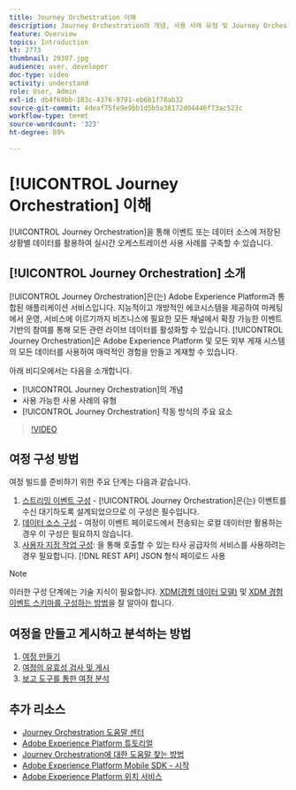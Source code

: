 ```yaml
---
title: Journey Orchestration 이해
description: Journey Orchestration의 개념, 사용 사례 유형 및 Journey Orchestration 작동 방식의 주요 요소를 파악할 수 있습니다.
feature: Overview
topics: Introduction
kt: 2773
thumbnail: 29307.jpg
audience: user, developer
doc-type: video
activity: understand
role: User, Admin
exl-id: db4f69bb-183c-4376-9791-eb6b1f78ab32
source-git-commit: 4deaf75fe9e9bb1d5b5a38172d04446f73ac523c
workflow-type: tm+mt
source-wordcount: '323'
ht-degree: 89%

---
```


# [!UICONTROL Journey Orchestration] 이해 

[!UICONTROL Journey Orchestration]을 통해 이벤트 또는 데이터 소스에 저장된 상황별 데이터를 활용하여 실시간 오케스트레이션 사용 사례를 구축할 수 있습니다.

## [!UICONTROL Journey Orchestration] 소개

[!UICONTROL Journey Orchestration]은(는) Adobe Experience Platform과 통합된 애플리케이션 서비스입니다. 지능적이고 개방적인 에코시스템을 제공하여 마케팅에서 운영, 서비스에 이르기까지 비즈니스에 필요한 모든 채널에서 확장 가능한 이벤트 기반의 참여를 통해 모든 관련 라이브 데이터를 활성화할 수 있습니다. [!UICONTROL Journey Orchestration]은 Adobe Experience Platform 및 모든 외부 게재 시스템의 모든 데이터를 사용하여 매력적인 경험을 만들고 게재할 수 있습니다.

아래 비디오에서는 다음을 소개합니다.

* [!UICONTROL Journey Orchestration]의 개념 
* 사용 가능한 사용 사례의 유형
* [!UICONTROL Journey Orchestration] 작동 방식의 주요 요소

>[!VIDEO](https://video.tv.adobe.com/v/29307?quality=12)

## 여정 구성 방법

여정 빌드를 준비하기 위한 주요 단계는 다음과 같습니다.

1. [스트리밍 이벤트 구성](/help/configuring-journey-orchestration/configure-streaming-events.md) - [!UICONTROL Journey Orchestration]은(는) 이벤트를 수신 대기하도록 설계되었으므로 이 구성은 필수입니다.
1. [데이터 소스 구성](/help/configuring-journey-orchestration/configure-data-sources.md) - 여정이 이벤트 페이로드에서 전송되는 로컬 데이터만 활용하는 경우 이 구성은 필요하지 않습니다.
1. [사용자 지정 작업 구성](/help/configuring-journey-orchestration/configure-actions.md): 을 통해 호출할 수 있는 타사 공급자의 서비스를 사용하려는 경우 필요합니다. [!DNL REST API] JSON 형식 페이로드 사용

>[!NOTE]
>
>이러한 구성 단계에는 기술 지식이 필요합니다. [XDM(경험 데이터 모델)](https://experienceleague.adobe.com/docs/platform-learn/tutorials/schemas/schemas-and-experience-data-model.html?lang=ko) 및 [XDM 경험 이벤트 스키마를 구성하는 방법](https://experienceleague.adobe.com/docs/platform-learn/tutorials/schemas/create-schemas.html?lang=ko)을 잘 알아야 합니다.

## 여정을 만들고 게시하고 분석하는 방법

1. [여정 만들기](/help/building-a-journey/creating-a-journey.md)
1. [여정의 유효성 검사 및 게시](/help/validate-and-publish-a-journey.md)
1. [보고 도구를 통한 여정 분석](/help/analyze-a-journey-via-reporting-tools.md)

## 추가 리소스

* [Journey Orchestration 도움말 센터](https://experienceleague.adobe.com/docs/journeys/using/journey-orchestration-home.html?lang=ko)
* [Adobe Experience Platform 튜토리얼](https://experienceleague.adobe.com/docs/platform-learn/tutorials/overview.html?lang=ko)
* [Journey Orchestration에 대한 도움말 찾는 방법](/help/understanding-journey-orchestration.md)
* [Adobe Experience Platform Mobile SDK - 시작](https://experienceleague.adobe.com/docs/platform-learn/data-collection/mobile-sdk/overview.html?lang=en)
* [Adobe Experience Platform 위치 서비스](https://experienceleague.adobe.com/docs/places/using/home.html?lang=ko)
